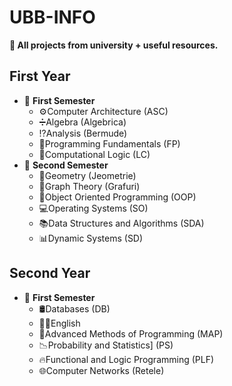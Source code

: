 # UBB-INFO
**🏡 All projects from university + useful resources.**
## First Year
* 📂 **First Semester**
  * ⚙️Computer Architecture (ASC)
  * ➗Algebra (Algebrica)
  * ⁉️Analysis (Bermude)
  * 🔰Programming Fundamentals (FP)
  * 🗿Computational Logic (LC)
* 📂 **Second Semester**
  * 📐Geometry (Jeometrie)
  * 🍇Graph Theory (Grafuri)
  * 🌅Object Oriented Programming (OOP)
  * 💻Operating Systems (SO)
  * 📚Data Structures and Algorithms (SDA)
  * 📊Dynamic Systems (SD)
## Second Year
* 📂 **First Semester**
   * 🛢️Databases (DB)
   * 💂‍♂️English
   * 🎨Advanced Methods of Programming (MAP)
   * 📉Probability and Statistics] (PS)
   * 🔥Functional and Logic Programming (PLF)
   * 🌐Computer Networks (Retele)
